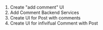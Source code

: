<!-- TODO  -->

1. Create "add comment" UI
2. Add Comment Backend Services
3. Create UI for Post with comments
4. Create UI for infivifual Comment with Post
